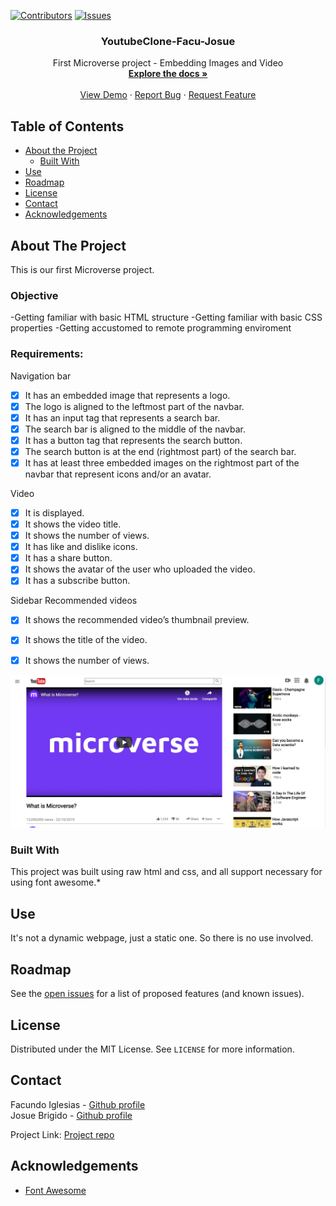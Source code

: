 [![Contributors][contributors-shield]][contributors-url]
[![Issues][issues-shield]][issues-url]
<br />
<p align="center">
 
  <h3 align="center">YoutubeClone-Facu-Josue</h3>
  <p align="center">
    First Microverse project - Embedding Images and Video
    <br />
    <a href="https://github.com/Fig77/YoutubeClone-Facu-Josue/tree/feature-final-sections"><strong>Explore the docs »</strong></a>
    <br />
    <br />
    <a href="http://kalavhan.com/YoutubeClone-Facu-Josue/index.html">View Demo</a>
    ·
    <a href="https://github.com/Fig77/YoutubeClone-Facu-Josue/issues">Report Bug</a>
    ·
    <a href="https://github.com/Fig77/YoutubeClone-Facu-Josue/issues">Request Feature</a>
  </p>
</p>


<!-- TABLE OF CONTENTS -->
## Table of Contents

* [About the Project](#about-the-project)
  * [Built With](#built-with)
* [Use](#use)
* [Roadmap](#roadmap)
* [License](#license)
* [Contact](#contact)
* [Acknowledgements](#acknowledgements)



<!-- ABOUT THE PROJECT -->
## About The Project
This is our first Microverse project.

### Objective
 -Getting familiar with basic HTML structure
 -Getting familiar with basic CSS properties
 -Getting accustomed to remote programming enviroment
 
### Requirements:
 Navigation bar
   - [x] It has an embedded image that represents a logo.
   - [x] The logo is aligned to the leftmost part of the navbar.
   - [x] It has an input tag that represents a search bar.
   - [x] The search bar is aligned to the middle of the navbar.
   - [x] It has a button tag that represents the search button.
   - [x] The search button is at the end (rightmost part) of the search bar.
   - [x] It has at least three embedded images on the rightmost part of the navbar that represent icons and/or an avatar.

 Video
   - [x] It is displayed.
   - [x] It shows the video title.
   - [x] It shows the number of views.
   - [x] It has like and dislike icons.
   - [x] It has a share button.
   - [x] It shows the avatar of the user who uploaded the video.
   - [x] It has a subscribe button.

 Sidebar Recommended videos
   - [x] It shows the recommended video’s thumbnail preview.
   - [x] It shows the title of the video.
   - [x] It shows the number of views.


[![Product Name Screen Shot][product-screenshot]](https://gyazo.com/d3fcd87e8ee10118166cc68da15e72c3)


### Built With
This project was built using raw html and css, and all support necessary for using font awesome.* 


<!-- USAGE EXAMPLES -->
## Use

It's not a dynamic webpage, just a static one. So there is no use involved.


<!-- ROADMAP -->
## Roadmap

See the [open issues](https://github.com/othneildrew/Best-README-Template/issues) for a list of proposed features (and known issues).


<!-- LICENSE -->
## License

Distributed under the MIT License. See `LICENSE` for more information.

<!-- CONTACT -->
## Contact

Facundo Iglesias - [Github profile](https://github.com/Fig77)
<br>
Josue Brigido - [Github profile](https://github.com/kalavhan)

Project Link: [Project repo](https://github.com/Fig77/YoutubeClone-Facu-Josue)



<!-- ACKNOWLEDGEMENTS -->
## Acknowledgements
* [Font Awesome](https://fontawesome.com)



<!-- MARKDOWN LINKS & IMAGES -->
<!-- https://www.markdownguide.org/basic-syntax/#reference-style-links -->
[contributors-shield]: https://img.shields.io/github/contributors/othneildrew/Best-README-Template.svg?style=flat-square
[contributors-url]: https://github.com/Fig77/YoutubeClone-Facu-Josue/graphs/contributors
[issues-shield]: https://img.shields.io/github/issues/othneildrew/Best-README-Template.svg?style=flat-square
[issues-url]: https://github.com/Fig77/YoutubeClone-Facu-Josue/issues
[product-screenshot]: images/producto_ss.png